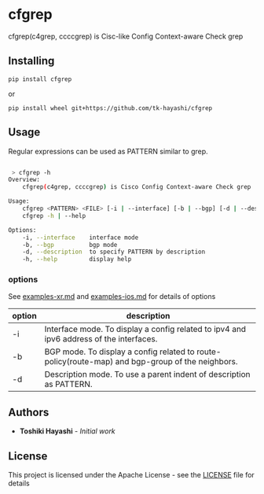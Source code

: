 # cfgrep

cfgrep(c4grep, ccccgrep) is Cisc-like Config Context-aware Check grep

## Installing
```
pip install cfgrep
```

or

```
pip install wheel git+https://github.com/tk-hayashi/cfgrep
```

## Usage
Regular expressions can be used as PATTERN similar to grep.

```bash

 > cfgrep -h
Overview:
    cfgrep(c4grep, ccccgrep) is Cisco Config Context-aware Check grep

Usage:
    cfgrep <PATTERN> <FILE> [-i | --interface] [-b | --bgp] [-d | --description]
    cfgrep -h | --help

Options:
    -i, --interface    interface mode
    -b, --bgp          bgp mode
    -d, --description  to specify PATTERN by description
    -h, --help         display help
```

### options
See [examples-xr.md](https://github.com/tk-hayashi/cfgrep/blob/master/examples-xr.md) and [examples-ios.md](https://github.com/tk-hayashi/cfgrep/blob/master/examples-ios.md)  for details of options

|  option  |  description  |
| ---- | ---- |
|  -i  |  Interface mode. To display a config related to ipv4 and ipv6 address of the interfaces. |
|  -b  |  BGP mode. To display a config related to route-policy(route-map) and bgp-group of the neighbors. |
|  -d  |  Description mode. To use a parent indent of description as PATTERN. |

## Authors

* **Toshiki Hayashi** - *Initial work*

## License

This project is licensed under the Apache License - see the [LICENSE](https://github.com/tk-hayashi/cfgrep/blob/master/LICENSE) file for details
